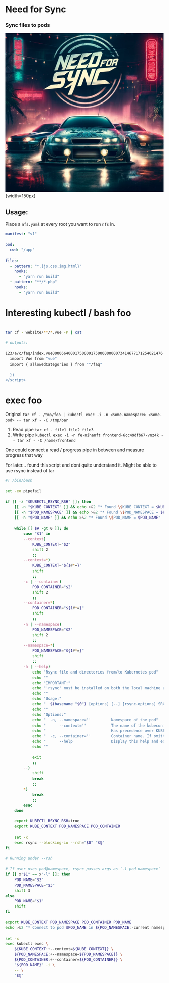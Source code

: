 # Need for Sync
### Sync files to pods

![nfs logo](assets/images/need-for-sync.png "") {width=150px}

## Usage:

Place a `nfs.yaml` at every root you want to run `nfs` in.

```yaml
manifest: "v1"

pod:
  cwd: "/app"

files:
  - pattern: "*.{js,css,img,html}"
    hooks: 
      - "yarn run build"
  - pattern: "**/*.php"
    hooks:
      - "yarn run build"
```


# Interesting kubectl / bash foo

```bash

tar cf - website/**/*.vue -P | cat

# outputs:

123/a/c/faq/index.vue0000664000175000017500000000073414677171254021476 0ustar  niklas-hanftniklas-hanft<script lang="ts">
  import Vue from "vue"
  import { allowedCategories } from ""/faq"

  })
</script>

```


# exec foo

Original
`tar cf - /tmp/foo | kubectl exec -i -n <some-namespace> <some-pod> -- tar xf - -C /tmp/bar`

1. Read pipe
``tar cf - file1 file2 file3``
2. Write pipe
``kubectl exec -i -n fe-nihanft frontend-6cc49dfb67-vnz4k -- tar xf - -C /home/frontend``

One could connect a read / progress pipe in between and measure progress that way

For later... found this script and dont quite understand it. Might be able to use rsync instead of tar
```bash
#! /bin/bash

set -eo pipefail

if [[ -z "$KUBECTL_RSYNC_RSH" ]]; then
    [[ -n "$KUBE_CONTEXT" ]] && echo >&2 "* Found \$KUBE_CONTEXT = $KUBE_CONTEXT"
    [[ -n "$POD_NAMESPACE" ]] && echo >&2 "* Found \$POD_NAMESPACE = $POD_NAMESPACE"
    [[ -n "$POD_NAME" ]] && echo >&2 "* Found \$POD_NAME = $POD_NAME"

    while [[ $# -gt 0 ]]; do
        case "$1" in
        --context)
            KUBE_CONTEXT="$2"
            shift 2
            ;;
        --context=*)
            KUBE_CONTEXT="${1#*=}"
            shift
            ;;
        -c | --container)
            POD_CONTAINER="$2"
            shift 2
            ;;
        --container=*)
            POD_CONTAINER="${1#*=}"
            shift
            ;;
        -n | --namespace)
            POD_NAMESPACE="$2"
            shift 2
            ;;
        --namespace=*)
            POD_NAMESPACE="${1#*=}"
            shift
            ;;
        -h | --help)
            echo "Rsync file and directories from/to Kubernetes pod"
            echo ""
            echo "IMPORTANT:"
            echo "'rsync' must be installed on both the local machine and the target container for this script to work."
            echo ""
            echo "Usage:"
            echo "  $(basename "$0") [options] [--] [rsync-options] SRC DST"
            echo ""
            echo "Options:"
            echo "  -n, --namespace=''         Namespace of the pod"
            echo "      --context=''           The name of the kubeconfig context to use."
            echo "                             Has precedence over KUBE_CONTEXT variable."
            echo "  -c, --container=''         Container name. If omitted, the first container in the pod will be chosen"
            echo "      --help                 Display this help and exit"
            echo ""

            exit
            ;;
        --)
            shift
            break
            ;;
        *)
            break
            ;;
        esac
    done

    export KUBECTL_RSYNC_RSH=true
    export KUBE_CONTEXT POD_NAMESPACE POD_CONTAINER

    set -x
    exec rsync --blocking-io --rsh="$0" "$@"
fi

# Running under --rsh

# If user uses pod@namespace, rsync passes args as `-l pod namespace`
if [[ x"$1" == x"-l" ]]; then
    POD_NAME="$2"
    POD_NAMESPACE="$3"
    shift 3
else
    POD_NAME="$1"
    shift
fi

export KUBE_CONTEXT POD_NAMESPACE POD_CONTAINER POD_NAME
echo >&2 "* Connect to pod $POD_NAME in ${POD_NAMESPACE:-current namespace}"

set -x
exec kubectl exec \
    ${KUBE_CONTEXT:+--context=${KUBE_CONTEXT}} \
    ${POD_NAMESPACE:+--namespace=${POD_NAMESPACE}} \
    ${POD_CONTAINER:+--container=${POD_CONTAINER}} \
    "${POD_NAME}" -i \
    -- \
    "$@"

```
